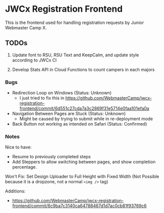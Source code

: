 # JWCx Registration Frontend

This is the frontend used for handling registration requests by Junior Webmaster Camp X.

## TODOs

1.  Update font to RSU, RSU Text and KeepCalm, and update style according to JWCx CI

2.  Develop Stats API in Cloud Functions to count campers in each majors

### Bugs

* Redirection Loop on Windows (Status: Unknown)
  * I just tried to fix this in https://github.com/WebmasterCamp/jwcx-registration-frontend/commit/6d551c27cda7a3c2869f31e5714e0faa101efa0a
* Navigation Between Pages are Stuck (Status: Unknown)
  * Might be caused by trying to submit while in re-deployment mode
* Back Button not working as intended on Safari (Status: Confirmed)

### Notes

Nice to have:

* Resume to previously completed steps
* Add Steppers to allow switching between pages, and show completion percentage.

Won't Fix: Set Design Uploader to Full Height with Fixed Width (Not Possible because it is a dropzone, not a normal `<img />` tag)

Additions:

* https://github.com/WebmasterCamp/jwcx-registration-frontend/commit/6c9ba7c3140ca64788467d1d7ac0cb81f93769c6
